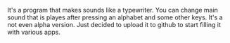 It's a program that makes sounds like a typewriter. You can change main sound that is playes after pressing an alphabet and some other keys.
It's a not even alpha version. Just decided to upload it to github to start filling it with various apps. 
